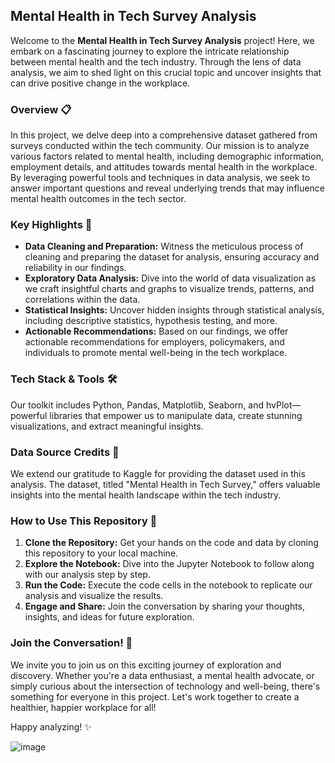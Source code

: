 ## Mental Health in Tech Survey Analysis

Welcome to the **Mental Health in Tech Survey Analysis** project! Here, we embark on a fascinating journey to explore the intricate relationship between mental health and the tech industry. Through the lens of data analysis, we aim to shed light on this crucial topic and uncover insights that can drive positive change in the workplace.

### Overview 📋

In this project, we delve deep into a comprehensive dataset gathered from surveys conducted within the tech community. Our mission is to analyze various factors related to mental health, including demographic information, employment details, and attitudes towards mental health in the workplace. By leveraging powerful tools and techniques in data analysis, we seek to answer important questions and reveal underlying trends that may influence mental health outcomes in the tech sector.

### Key Highlights 🌟

- **Data Cleaning and Preparation:** Witness the meticulous process of cleaning and preparing the dataset for analysis, ensuring accuracy and reliability in our findings.
- **Exploratory Data Analysis:** Dive into the world of data visualization as we craft insightful charts and graphs to visualize trends, patterns, and correlations within the data.
- **Statistical Insights:** Uncover hidden insights through statistical analysis, including descriptive statistics, hypothesis testing, and more.
- **Actionable Recommendations:** Based on our findings, we offer actionable recommendations for employers, policymakers, and individuals to promote mental well-being in the tech workplace.

### Tech Stack & Tools 🛠️

Our toolkit includes Python, Pandas, Matplotlib, Seaborn, and hvPlot—powerful libraries that empower us to manipulate data, create stunning visualizations, and extract meaningful insights.

### Data Source Credits 🙏

We extend our gratitude to Kaggle for providing the dataset used in this analysis. The dataset, titled "Mental Health in Tech Survey," offers valuable insights into the mental health landscape within the tech industry.

### How to Use This Repository 🚀

1. **Clone the Repository:** Get your hands on the code and data by cloning this repository to your local machine.
2. **Explore the Notebook:** Dive into the Jupyter Notebook to follow along with our analysis step by step.
3. **Run the Code:** Execute the code cells in the notebook to replicate our analysis and visualize the results.
4. **Engage and Share:** Join the conversation by sharing your thoughts, insights, and ideas for future exploration.

### Join the Conversation! 💬

We invite you to join us on this exciting journey of exploration and discovery. Whether you're a data enthusiast, a mental health advocate, or simply curious about the intersection of technology and well-being, there's something for everyone in this project. Let's work together to create a healthier, happier workplace for all!

Happy analyzing! ✨



![image](https://github.com/sanjanalad99/Mental-Health-in-Tech/assets/133920285/246dc91d-37f8-481e-8708-d3525e21e75e)

